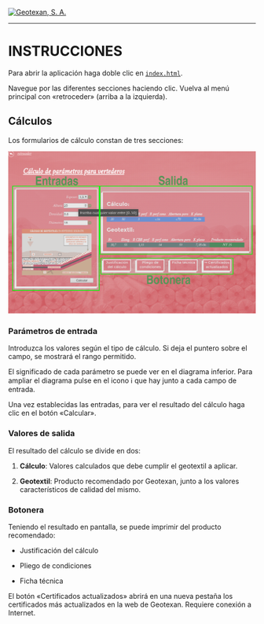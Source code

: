 [![Geotexan, S. A.](https://geotexan.com/wp-content/uploads/2015/05/geotexan-logo-verde2.png)](https://www.geotexan.com)

---

# INSTRUCCIONES

Para abrir la aplicación haga doble clic en [`index.html`](index.html).

Navegue por las diferentes secciones haciendo clic. Vuelva al menú principal con «retroceder» (arriba a la izquierda).

## Cálculos

Los formularios de cálculo constan de tres secciones:

![Captura de pantalla](form.png)

### Parámetros de entrada

Introduzca los valores según el tipo de cálculo. Si deja el puntero sobre el campo, se mostrará el rango permitido.

El significado de cada parámetro se puede ver en el diagrama inferior. Para ampliar el diagrama pulse en el icono ℹ que hay junto a cada campo de entrada.

Una vez establecidas las entradas, para ver el resultado del cálculo haga clic en el botón «Calcular».

### Valores de salida

El resultado del cálculo se divide en dos:

1. **Cálculo**: Valores calculados que debe cumplir el geotextil a aplicar.

2. **Geotextil**: Producto recomendado por Geotexan, junto a los valores característicos de calidad del mismo.

### Botonera

Teniendo el resultado en pantalla, se puede imprimir del producto recomendado:

* Justificación del cálculo

* Pliego de condiciones

* Ficha técnica

El botón «Certificados actualizados» abrirá en una nueva pestaña los certificados más actualizados en la web de Geotexan. Requiere conexión a Internet.
